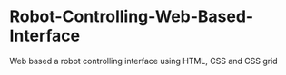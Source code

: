 # Robot-Controlling-Web-Based-Interface
Web based a robot controlling interface using HTML, CSS and CSS grid
